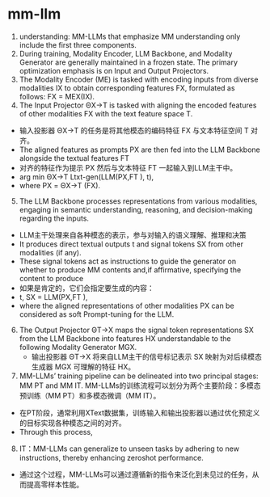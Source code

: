 # mm-llm

1. understanding: MM-LLMs that emphasize MM understanding only include the first three components. 
2. During training, Modality Encoder, LLM Backbone, and Modality Generator are generally maintained in a frozen state. The primary optimization emphasis is on Input and Output Projectors.
3. The Modality Encoder (ME) is tasked with encoding inputs from diverse modalities IX to obtain corresponding features FX, formulated as follows: FX = MEX(IX).
4. The Input Projector ΘX→T is tasked with aligning the encoded features of other modalities FX with the text feature space T. 
 -  输入投影器 ΘX→T 的任务是将其他模态的编码特征 FX 与文本特征空间 T 对齐。
 -  The aligned features as prompts PX are then fed into the LLM Backbone alongside the textual features FT
- 对齐的特征作为提示 PX 然后与文本特征 FT 一起输入到LLM主干中。
- arg min ΘX→T Ltxt-gen(LLM(PX,FT ), t),
- where PX = ΘX→T (FX).
5. The LLM Backbone processes representations from various modalities, engaging in semantic understanding, reasoning, and decision-making regarding the inputs.  
- LLM主干处理来自各种模态的表示，参与对输入的语义理解、推理和决策
- It produces direct textual outputs t and signal tokens SX from other modalities (if any).  
- These signal tokens act as instructions to guide the generator on whether to produce MM contents and,if affirmative, specifying the content to produce
- 如果是肯定的，它们会指定要生成的内容：
- t, SX = LLM(PX,FT ),
- where the aligned representations of other modalities PX can be considered as soft Prompt-tuning
for the LLM.
6. The Output Projector ΘT→X maps the signal token representations SX from the LLM Backbone
into features HX understandable to the following Modality Generator MGX.
    - 输出投影器 ΘT→X 将来自LLM主干的信号标记表示 SX 映射为对后续模态生成器 MGX 可理解的特征 HX。
7. MM-LLMs’ training pipeline can be delineated into two principal stages: MM PT and MM IT. MM-LLMs的训练流程可以划分为两个主要阶段：多模态预训练（MM PT）和多模态微调（MM IT）。
 - 在PT阶段，通常利用XText数据集，训练输入和输出投影器以通过优化预定义的目标实现各种模态之间的对齐。
 - Through this process,

8. IT：MM-LLMs can generalize to unseen tasks by adhering to new instructions, thereby enhancing zeroshot performance.
 - 通过这个过程，MM-LLMs可以通过遵循新的指令来泛化到未见过的任务，从而提高零样本性能。


